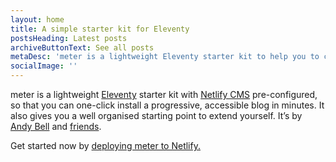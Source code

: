 ```yaml
---
layout: home
title: A simple starter kit for Eleventy
postsHeading: Latest posts
archiveButtonText: See all posts
metaDesc: 'meter is a lightweight Eleventy starter kit to help you to create your own blog or personal website.'
socialImage: ''
---
```


meter is a lightweight [Eleventy](https://11ty.io) starter kit with [Netlify CMS](https://www.netlifycms.org/) pre-configured, so that you can one-click install a progressive, accessible blog in minutes. It also gives you a well organised starting point to extend yourself. It’s by [Andy Bell](https://twitter.com/hankchizljaw) and [friends](https://github.com/aarongustafson/meter/graphs/contributors).

Get started now by [deploying meter to Netlify.](https://app.netlify.com/start/deploy?repository=https://github.com/hankchizljaw/meter&stack=cms)
